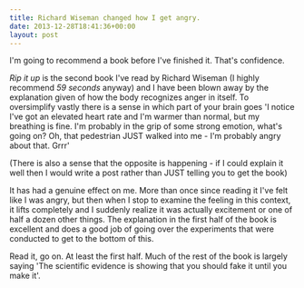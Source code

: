 ```yaml
---
title: Richard Wiseman changed how I get angry.
date: 2013-12-28T18:41:36+00:00
layout: post
---
```


I'm going to recommend a book before I've finished it. That's confidence.

*Rip it up* is the second book I've read by Richard Wiseman (I highly recommend *59 seconds* anyway) and I have been blown away by the explanation given of how the body recognizes anger in itself. To oversimplify vastly there is a sense in which part of your brain goes 'I notice I've got an elevated heart rate and I'm warmer than normal, but my breathing is fine. I'm probably in the grip of some strong emotion, what's going on? Oh, that pedestrian JUST  walked into me - I'm probably angry about that. Grrr'

(There is also a sense that the opposite is happening - if I could explain it well then I would write a post rather than JUST  telling you to get the book)

It has had a genuine effect on me. More than once since reading it I've felt like I was angry, but then when I stop to examine the feeling in this context, it lifts completely and I suddenly realize it was actually excitement or one of half a dozen other things. The explanation in the first half of the book is excellent and does a good job of going over the experiments that were conducted to get to the bottom of this.

Read it, go on. At least the first half. Much of the rest of the book is largely saying 'The scientific evidence is showing that you should fake it until you make it'. 

